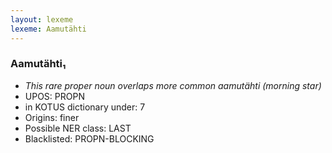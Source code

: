```yaml
---
layout: lexeme
lexeme: Aamutähti
---
```


###  Aamutähti₁

* _This rare proper noun overlaps more common *aamutähti* (morning star)_
* UPOS:  PROPN
* in KOTUS dictionary under:  7
* Origins: finer 
* Possible NER class:  LAST
* Blacklisted:  PROPN-BLOCKING

